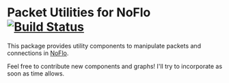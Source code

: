 Packet Utilities for NoFlo [![Build Status](https://secure.travis-ci.org/noflo/noflo-packets.png?branch=master)](https://travis-ci.org/noflo/noflo-packets)
===============================

This package provides utility components to manipulate packets and
connections in [NoFlo](http://noflojs.org/).

Feel free to contribute new components and graphs! I'll try to
incorporate as soon as time allows.
